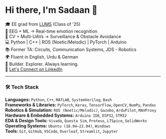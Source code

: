 # Hi there, I'm Sadaan 👋

🎓  EE grad from [LUMS](https://lums.edu.pk) (Class of '25)  
🧠  EEG + ML → Real-time emotion recognition  
🚁  CV + Multi-UAVs → Surveillance & Obstacle Avoidance  
💻  Python | C++ | ROS (Noetic/Melodic) | PyTorch | Arduino  
📚  Former TA: Circuits, Communication Systems, JDS - Robotics  
🌍  Fluent in English, Urdu & German  
🔬  Builder. Explorer. Always learning.  
💼  [Let's Connect on LinkedIn](https://www.linkedin.com/in/sadaan-tahir-531997290/)

---

### 🛠 Tech Stack

**Languages:** `Python`, `C++`, `MATLAB`, `SystemVerilog`, `Bash`  
**Frameworks & Libraries:** `PyTorch`, `Keras`, `TensorFlow`, `OpenCV`, `NumPy`, `Pandas`  
**Robotics & Simulation:** `ROS (Noetic/Melodic)`, `Gazebo`, `ArduPilot`, `MAVProxy`  
**Hardware & Embedded Systems:** `Arduino IDE`, `ESP32`, `STM32`  
**EDA & Design Tools:** `Vivado`, `Questa Sim`, `Proteus`, `LTSpice`, `SolidWorks`  
**Operating Systems:** `Ubuntu (18.04–22.04)`, `Windows`  
**Tools:** `Git`, `GitHub`, `VSCode`, `Overleaf`, `Streamlit`, `Jupyter`

